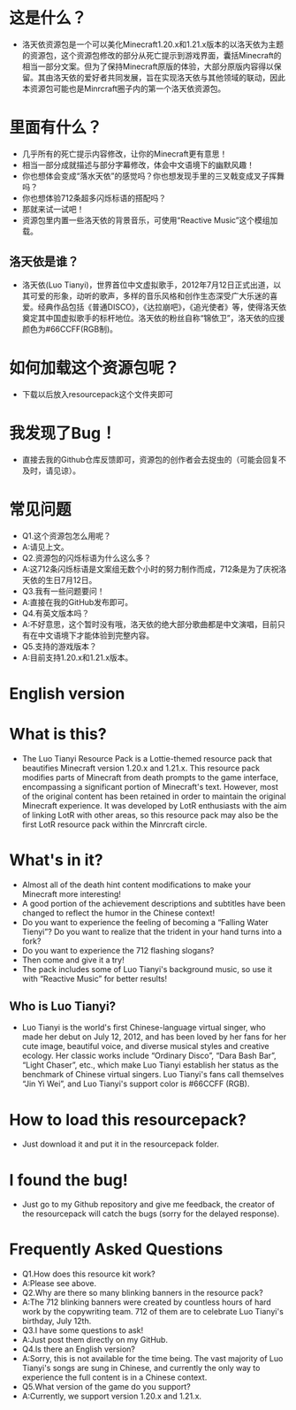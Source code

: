 # 这是什么？
- 洛天依资源包是一个可以美化Minecraft1.20.x和1.21.x版本的以洛天依为主题的资源包，这个资源包修改的部分从死亡提示到游戏界面，囊括Minecraft的相当一部分文案。但为了保持Minecraft原版的体验，大部分原版内容得以保留。其由洛天依的爱好者共同发展，旨在实现洛天依与其他领域的联动，因此本资源包可能也是Minrcraft圈子内的第一个洛天依资源包。
# 里面有什么？
- 几乎所有的死亡提示内容修改，让你的Minecraft更有意思！
- 相当一部分成就描述与部分字幕修改，体会中文语境下的幽默风趣！
- 你也想体会变成“落水天依”的感觉吗？你也想发现手里的三叉戟变成叉子挥舞吗？
- 你也想体验712条超多闪烁标语的搭配吗？
- 那就来试一试吧！
- 资源包里内置一些洛天依的背景音乐，可使用“Reactive Music”这个模组加载。
## 洛天依是谁？
- 洛天依(Luo Tianyi)，世界首位中文虚拟歌手，2012年7月12日正式出道，以其可爱的形象，动听的歌声，多样的音乐风格和创作生态深受广大乐迷的喜爱。经典作品包括《普通DISCO》，《达拉崩吧》，《追光使者》等，使得洛天依奠定其中国虚拟歌手的标杆地位。洛天依的粉丝自称“锦依卫”，洛天依的应援颜色为#66CCFF(RGB制)。
# 如何加载这个资源包呢？
- 下载以后放入resourcepack这个文件夹即可
# 我发现了Bug！
- 直接去我的Github仓库反馈即可，资源包的创作者会去捉虫的（可能会回复不及时，请见谅）。
# 常见问题
- Q1.这个资源包怎么用呢？
- A:请见上文。
- Q2.资源包的闪烁标语为什么这么多？
- A:这712条闪烁标语是文案组无数个小时的努力制作而成，712条是为了庆祝洛天依的生日7月12日。
- Q3.我有一些问题要问！
- A:直接在我的GitHub发布即可。
- Q4.有英文版本吗？
- A:不好意思，这个暂时没有哦，洛天依的绝大部分歌曲都是中文演唱，目前只有在中文语境下才能体验到完整内容。
- Q5.支持的游戏版本？
- A:目前支持1.20.x和1.21.x版本。

# English version
# What is this?
- The Luo Tianyi Resource Pack is a Lottie-themed resource pack that beautifies Minecraft version 1.20.x and 1.21.x. This resource pack modifies parts of Minecraft from death prompts to the game interface, encompassing a significant portion of Minecraft's text. However, most of the original content has been retained in order to maintain the original Minecraft experience. It was developed by LotR enthusiasts with the aim of linking LotR with other areas, so this resource pack may also be the first LotR resource pack within the Minrcraft circle.
# What's in it?
- Almost all of the death hint content modifications to make your Minecraft more interesting!
- A good portion of the achievement descriptions and subtitles have been changed to reflect the humor in the Chinese context!
- Do you want to experience the feeling of becoming a “Falling Water Tienyi”? Do you want to realize that the trident in your hand turns into a fork?
- Do you want to experience the 712 flashing slogans?
- Then come and give it a try!
- The pack includes some of Luo Tianyi's background music, so use it with “Reactive Music” for better results!
## Who is Luo Tianyi?
- Luo Tianyi is the world's first Chinese-language virtual singer, who made her debut on July 12, 2012, and has been loved by her fans for her cute image, beautiful voice, and diverse musical styles and creative ecology. Her classic works include “Ordinary Disco”, “Dara Bash Bar”, “Light Chaser”, etc., which make Luo Tianyi establish her status as the benchmark of Chinese virtual singers. Luo Tianyi's fans call themselves “Jin Yi Wei”, and Luo Tianyi's support color is #66CCFF (RGB).
# How to load this resourcepack?
- Just download it and put it in the resourcepack folder.
# I found the bug!
- Just go to my Github repository and give me feedback, the creator of the resourcepack will catch the bugs (sorry for the delayed response).
# Frequently Asked Questions
- Q1.How does this resource kit work?
- A:Please see above.
- Q2.Why are there so many blinking banners in the resource pack?
- A:The 712 blinking banners were created by countless hours of hard work by the copywriting team. 712 of them are to celebrate Luo Tianyi's birthday, July 12th.
- Q3.I have some questions to ask!
- A:Just post them directly on my GitHub.
- Q4.Is there an English version?
- A:Sorry, this is not available for the time being. The vast majority of Luo Tianyi's songs are sung in Chinese, and currently the only way to experience the full content is in a Chinese context.
- Q5.What version of the game do you support?
- A:Currently, we support version 1.20.x and 1.21.x.
